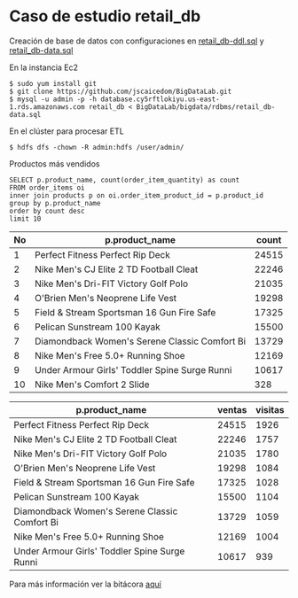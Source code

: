 # Caso de estudio retail_db

Creación de base de datos con configuraciones en [retail_db-ddl.sql](https://github.com/jscaicedom/BigDataLab/blob/master/bigdata/rdbms/retail_db-ddl.sql) y [retail_db-data.sql](https://github.com/jscaicedom/BigDataLab/blob/master/bigdata/rdbms/retail_db-data.sql)

En la instancia Ec2 

```
$ sudo yum install git
$ git clone https://github.com/jscaicedom/BigDataLab.git
$ mysql -u admin -p -h database.cy5rftlokiyu.us-east-1.rds.amazonaws.com retail_db < BigDataLab/bigdata/rdbms/retail_db-data.sql
```

En el clúster para procesar ETL

```
$ hdfs dfs -chown -R admin:hdfs /user/admin/
```

Productos más vendidos 

```
SELECT p.product_name, count(order_item_quantity) as count
FROM order_items oi
inner join products p on oi.order_item_product_id = p.product_id
group by p.product_name
order by count desc
limit 10
```
 
| No | p.product_name |	count |
| ----- | -------------- | ------ |
| 1 |	Perfect Fitness Perfect Rip Deck |	24515 |
| 2 |	Nike Men\'s CJ Elite 2 TD Football Cleat |	22246 |
| 3 |	Nike Men\'s Dri-FIT Victory Golf Polo	| 21035 |
| 4	| O\'Brien Men\'s Neoprene Life Vest	| 19298 | 
| 5 |	Field & Stream Sportsman 16 Gun Fire Safe |	17325 |
| 6	| Pelican Sunstream 100 Kayak	| 15500 |
| 7	| Diamondback Women\'s Serene Classic Comfort Bi |	13729 |
| 8	| Nike Men\'s Free 5.0+ Running Shoe |	12169 |
| 9	| Under Armour Girls\' Toddler Spine Surge Runni |	10617 |
| 10	| Nike Men\'s Comfort 2 Slide	| 328 |


| p.product_name |	 ventas | visitas |
| ----- | -------------- | ------ |
|	Perfect Fitness Perfect Rip Deck |	24515 | 1926 |
|	Nike Men\'s CJ Elite 2 TD Football Cleat |	22246 | 1757 |
|	Nike Men\'s Dri-FIT Victory Golf Polo	| 21035 | 1780 |
| O\'Brien Men\'s Neoprene Life Vest	| 19298 | 1084 |
|	Field & Stream Sportsman 16 Gun Fire Safe |	17325 | 1028 |
| Pelican Sunstream 100 Kayak	| 15500 | 1104 |
| Diamondback Women\'s Serene Classic Comfort Bi |	13729 | 1059 |
| Nike Men\'s Free 5.0+ Running Shoe |	12169 | 1004 |
| Under Armour Girls\' Toddler Spine Surge Runni |	10617 | 939 |


Para más información ver la bitácora [aquí](https://eafit.sharepoint.com/sites/Section_ST0263-031/_layouts/15/Doc.aspx?sourcedoc={4fb201e7-5fdd-47d7-94b6-35d07c449fe7}&action=view&wd=target%28Johanna%20Sarai%20Caicedo%20Mejia%2FBig%20Bata.one%7C05843a6d-7fe5-4e7a-9600-9b969322777c%2FHive%20caso%20de%20estudio%20%28Parte%202%5C%29%7Caed9fbfe-7f98-40be-85dd-756074581ef7%2F%29)
